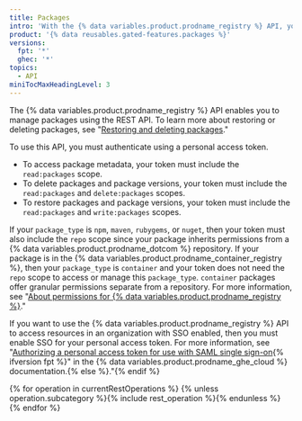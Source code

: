 ```yaml
---
title: Packages
intro: 'With the {% data variables.product.prodname_registry %} API, you can manage packages for your {% data variables.product.prodname_dotcom %} repositories and organizations.'
product: '{% data reusables.gated-features.packages %}'
versions:
  fpt: '*'
  ghec: '*'
topics:
  - API
miniTocMaxHeadingLevel: 3
---
```


The {% data variables.product.prodname_registry %} API enables you to manage packages using the REST API. To learn more about restoring or deleting packages, see "[Restoring and deleting packages](/packages/learn-github-packages/deleting-and-restoring-a-package)."

To use this API, you must authenticate using a personal access token. 
  - To access package metadata, your token must include the `read:packages` scope.
  - To delete packages and package versions, your token must include the `read:packages` and `delete:packages` scopes.
  - To restore packages and package versions, your token must include the `read:packages` and `write:packages` scopes.

If your `package_type` is `npm`, `maven`, `rubygems`, or `nuget`, then your token must also include the `repo` scope since your package inherits permissions from a {% data variables.product.prodname_dotcom %} repository. If your package is in the {% data variables.product.prodname_container_registry %}, then your `package_type` is `container` and your token does not need the `repo` scope to access or manage this `package_type`. `container` packages offer granular permissions separate from a repository. For more information, see "[About permissions for {% data variables.product.prodname_registry %}](/packages/learn-github-packages/about-permissions-for-github-packages#about-scopes-and-permissions-for-package-registries)."

If you want to use the {% data variables.product.prodname_registry %} API to access resources in an organization with SSO enabled, then you must enable SSO for your personal access token. For more information, see "[Authorizing a personal access token for use with SAML single sign-on](/github/authenticating-to-github/authorizing-a-personal-access-token-for-use-with-saml-single-sign-on){% ifversion fpt %}" in the {% data variables.product.prodname_ghe_cloud %} documentation.{% else %}."{% endif %}

{% for operation in currentRestOperations %}
  {% unless operation.subcategory %}{% include rest_operation %}{% endunless %}
{% endfor %}
